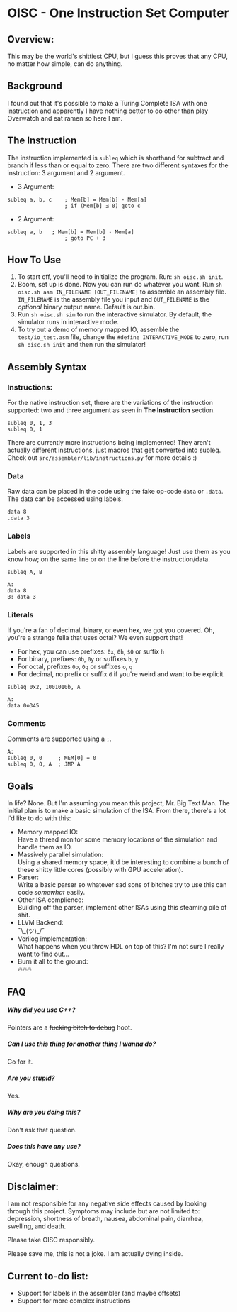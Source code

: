 # OISC - One Instruction Set Computer

## Overview:
This may be the world's shittiest CPU, but I guess this proves that any CPU, no matter how simple, can do anything.

## Background
I found out that it's possible to make a Turing Complete ISA with one instruction and apparently I have nothing better to do other than play Overwatch and eat ramen so here I am.

## The Instruction
The instruction implemented is `subleq` which is shorthand for subtract and branch if less than or equal to zero. There are two different syntaxes for the instruction: 3 argument and 2 argument.
* 3 Argument:
```assembly
subleq a, b, c    ; Mem[b] = Mem[b] - Mem[a]
                  ; if (Mem[b] ≤ 0) goto c
```
* 2 Argument:
```assembly
subleq a, b	  ; Mem[b] = Mem[b] - Mem[a]
                  ; goto PC + 3
```

## How To Use
1. To start off, you'll need to initialize the program. Run: `sh oisc.sh init`.
2. Boom, set up is done. Now you can run do whatever you want. Run `sh oisc.sh asm IN_FILENAME [OUT_FILENAME]` to assemble an assembly file. `IN_FILENAME` is the assembly file you input and `OUT_FILENAME` is the _optional_ binary output name. Default is out.bin.
3. Run `sh oisc.sh sim` to run the interactive simulator. By default, the simulator runs in interactive mode.
4. To try out a demo of memory mapped IO, assemble the `test/io_test.asm` file, change the `#define INTERACTIVE_MODE` to zero, run `sh oisc.sh init` and then run the simulator!

## Assembly Syntax
### Instructions:
  For the native instruction set, there are the variations of the instruction supported: two and three argument as seen in **The Instruction** section.  

```assembly
subleq 0, 1, 3
subleq 0, 1
```

There are currently more instructions being implemented! They aren't actually different instructions, just macros that get converted into subleq. Check out `src/assembler/lib/instructions.py` for more details :)

### Data
  Raw data can be placed in the code using the fake op-code `data` or `.data`. The data can be accessed using labels.

```assembly
data 8
.data 3
```

### Labels
  Labels are supported in this shitty assembly language! Just use them as you know how; on the same line or on the line before the instruction/data.

```assembly
subleq A, B

A:
data 8
B: data 3
```

### Literals
  If you're a fan of decimal, binary, or even hex, we got you covered. Oh, you're a strange fella that uses octal? We even support that!  
  * For hex, you can use prefixes: `0x`, `0h`, `$0` or suffix `h`
  * For binary, prefixes: `0b`, `0y` or suffixes `b`, `y`
  * For octal, prefixes `0o`, `0q` or suffixes `o`, `q`
  * For decimal, no prefix or suffix `d` if you're weird and want to be explicit

```assembly
subleq 0x2, 1001010b, A

A:
data 0o345
```

### Comments
  Comments are supported using a `;`.  

```assembly
A:
subleq 0, 0     ; MEM[0] = 0
subleq 0, 0, A  ; JMP A
```


## Goals
In life? None. But I'm assuming you mean this project, Mr. Big Text Man.
The initial plan is to make a basic simulation of the ISA. From there, there's a lot I'd like to do with this:
* Memory mapped IO:  
	Have a thread monitor some memory locations of the simulation and handle them as IO.
* Massively parallel simulation:  
	Using a shared memory space, it'd be interesting to combine a bunch of these shitty little cores (possibly with GPU acceleration).
* Parser:  
	Write a basic parser so whatever sad sons of bitches try to use this can code _somewhat_ easily.
* Other ISA complience:  
	Building off the parser, implement other ISAs using this steaming pile of shit.
* LLVM Backend:  
	¯\\\_(ツ)\_/¯
* Verilog implementation:  
	What happens when you throw HDL on top of this? I'm not sure I really want to find out...
* Burn it all to the ground:  
	:fire::fire::fire:

## FAQ
##### Why did you use C++?
Pointers are a ~~fucking bitch to debug~~ hoot.
##### Can I use this thing for another thing I wanna do?
Go for it.
##### Are you stupid?
Yes.
##### Why are you doing this?
Don't ask that question.
##### Does this have any use?
Okay, enough questions.


## Disclaimer:
I am not responsible for any negative side effects caused by looking through this project.
Symptoms may include but are not limited to: depression, shortness of breath, nausea, abdominal pain, diarrhea, swelling, and death.  

Please take OISC responsibly.

Please save me, this is not a joke. I am actually dying inside.

## Current to-do list:
* Support for labels in the assembler (and maybe offsets)
* Support for more complex instructions
